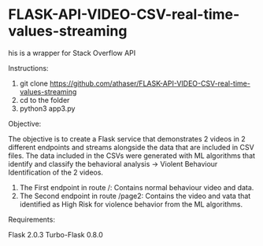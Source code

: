 # FLASK-API-VIDEO-CSV-real-time-values-streaming


his is a wrapper for Stack Overflow API

Instructions:

1. git clone https://github.com/athaser/FLASK-API-VIDEO-CSV-real-time-values-streaming
2. cd to the folder
3. python3 app3.py

Objective:

The objective is to create a Flask service that demonstrates 2 videos in 2 different endpoints and streams alongside the data that are included in CSV files.
The data included in the CSVs were generated with ML algorithms that identify and classify the behavioral analysis -> Violent Behaviour Identification of the 2 videos.

1. The First endpoint in route /: Contains normal behaviour video and data.
2. The Second endpoint in route /page2: Contains the video and vata that identified as High Risk for violence behavior from the ML algorithms.

Requirements:

Flask                         2.0.3
Turbo-Flask                   0.8.0

